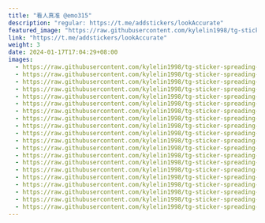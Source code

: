 ```yaml
---
title: "看人真准 @emo315"
description: "regular: https://t.me/addstickers/lookAccurate"
featured_image: "https://raw.githubusercontent.com/kylelin1998/tg-sticker-spreading-worldwide-images/main/img/c685f7da-8657-465b-b179-02ff110c91f3.jpg"
link: "https://t.me/addstickers/lookAccurate"
weight: 3
date: 2024-01-17T17:04:29+08:00
images:
  - https://raw.githubusercontent.com/kylelin1998/tg-sticker-spreading-worldwide-images/main/img/c685f7da-8657-465b-b179-02ff110c91f3.jpg
  - https://raw.githubusercontent.com/kylelin1998/tg-sticker-spreading-worldwide-images/main/img/96293ee5-7fae-4cb0-97be-7dc5770aadce.jpg
  - https://raw.githubusercontent.com/kylelin1998/tg-sticker-spreading-worldwide-images/main/img/cc9db77a-0e41-4126-97c0-06768e266b46.jpg
  - https://raw.githubusercontent.com/kylelin1998/tg-sticker-spreading-worldwide-images/main/img/3667e234-fd0f-4fd3-bc63-aaf84da2b4c3.jpg
  - https://raw.githubusercontent.com/kylelin1998/tg-sticker-spreading-worldwide-images/main/img/c6696c83-f22d-4941-b2d6-e752a8376833.jpg
  - https://raw.githubusercontent.com/kylelin1998/tg-sticker-spreading-worldwide-images/main/img/89a55b10-2cda-4190-95e5-fe03dfda7690.jpg
  - https://raw.githubusercontent.com/kylelin1998/tg-sticker-spreading-worldwide-images/main/img/af08b57b-2613-4f56-b617-eb767baeb56e.jpg
  - https://raw.githubusercontent.com/kylelin1998/tg-sticker-spreading-worldwide-images/main/img/f3483d91-b787-4271-af1d-2f7baa7a49a6.jpg
  - https://raw.githubusercontent.com/kylelin1998/tg-sticker-spreading-worldwide-images/main/img/be35aaf7-5a8b-44f6-8eb8-56a70f4d7508.jpg
  - https://raw.githubusercontent.com/kylelin1998/tg-sticker-spreading-worldwide-images/main/img/6be94472-b048-4fd8-b6e7-0ff8a4a11ef4.jpg
  - https://raw.githubusercontent.com/kylelin1998/tg-sticker-spreading-worldwide-images/main/img/87688067-7cc7-4c36-be6b-ff2cbdf95acc.jpg
  - https://raw.githubusercontent.com/kylelin1998/tg-sticker-spreading-worldwide-images/main/img/1d699e4c-4526-43eb-84e3-e318e4a6a569.jpg
  - https://raw.githubusercontent.com/kylelin1998/tg-sticker-spreading-worldwide-images/main/img/55bb2d72-b93d-40b2-b544-450ebe1bf999.jpg
  - https://raw.githubusercontent.com/kylelin1998/tg-sticker-spreading-worldwide-images/main/img/f7869bb5-ba2b-48ae-83c2-932c27af916c.jpg
  - https://raw.githubusercontent.com/kylelin1998/tg-sticker-spreading-worldwide-images/main/img/2fa6b30e-a352-4aa5-9e93-5ee082560e76.jpg
  - https://raw.githubusercontent.com/kylelin1998/tg-sticker-spreading-worldwide-images/main/img/8796e1e3-1227-4923-8ceb-9bf274eb05d7.jpg
  - https://raw.githubusercontent.com/kylelin1998/tg-sticker-spreading-worldwide-images/main/img/4587e3c6-d405-4a18-9960-ab63734e363a.jpg
  - https://raw.githubusercontent.com/kylelin1998/tg-sticker-spreading-worldwide-images/main/img/1a978976-1195-4938-94f6-f99e3718a0e9.jpg
  - https://raw.githubusercontent.com/kylelin1998/tg-sticker-spreading-worldwide-images/main/img/1dd98a5a-7819-4b6d-a752-10c4e171b296.jpg
  - https://raw.githubusercontent.com/kylelin1998/tg-sticker-spreading-worldwide-images/main/img/4b80ae4e-be01-4195-940f-7abeb88b755f.jpg
---
```

